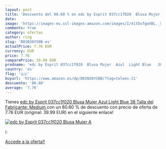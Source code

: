 ```yaml
---
layout: post
title: 'Descuento del 80.60 % en edc by Esprit 037cc1f020  Blusa Mujer  A'
date: 
image: 'https://images-eu.ssl-images-amazon.com/images/I/41tDsfgwVBL._SL200_.jpg'
comments: true
category: ofertas
author: ring
slug: 'B01N36YS8B-es'
actualPrice: 7.76 EUR
currency: EUR
price: 7.76
comparePrice: 39.99 EUR
prodname: 'edc by Esprit 037cc1f020  Blusa Mujer  Azul  Light Blue   38  Talla del Fabricante: Medium '
country: 'es'
flag: '🇪🇸'
buyurl: 'https://www.amazon.es/dp/B01N36YS8B/?tag=tolees-21'
descuento: '80.60'
average: '7.76'
---
```


Tienes [edc by Esprit 037cc1f020  Blusa Mujer  Azul  Light Blue   38  Talla del Fabricante: Medium ](https://www.amazon.es/dp/B01N36YS8B/?tag=tolees-21) con un 80.60 % de descuento con precio de oferta de 7.76 EUR (original: 39.99 EUR) en el siguiente enlace!

[![edc by Esprit 037cc1f020  Blusa Mujer  A](https://images-eu.ssl-images-amazon.com/images/I/41tDsfgwVBL._SL200_.jpg)](https://www.amazon.es/dp/B01N36YS8B/?tag=tolees-21)

ℹ️:


[Accede a la oferta!!](https://www.amazon.es/dp/B01N36YS8B/?tag=tolees-21)
